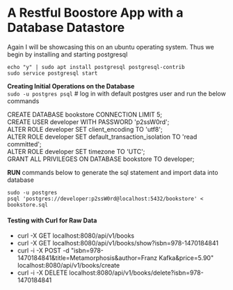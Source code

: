 # A Restful Boostore App with a Database Datastore

Again I will be showcasing this on an ubuntu operating system. Thus we begin by installing and starting postgresql

`echo "y" | sudo apt install postgresql postgresql-contrib`  
`sudo service postgresql start`

**Creating Initial Operations on the Database**  
`sudo -u postgres psql` # log in with default postgres user and run the below commands

CREATE DATABASE bookstore CONNECTION LIMIT 5;  
CREATE USER developer WITH PASSWORD 'p2ssW0rd';  
ALTER ROLE developer SET client_encoding TO 'utf8';  
ALTER ROLE developer SET default_transaction_isolation TO 'read committed';  
ALTER ROLE developer SET timezone TO 'UTC';  
GRANT ALL PRIVILEGES ON DATABASE bookstore TO developer;

**RUN** commands below to generate the sql statement and import data into database  

`sudo -u postgres`  
`psql 'postgres://developer:p2ssW0rd@localhost:5432/bookstore' < bookstore.sql`


#### Testing with Curl for Raw Data   

- curl -X GET localhost:8080/api/v1/books
- curl -X GET localhost:8080/api/v1/books/show?isbn=978-1470184841
-	curl -i -X POST -d "isbn=978-1470184841&title=Metamorphosis&author=Franz Kafka&price=5.90" localhost:8080/api/v1/books/create
-	curl -i -X DELETE localhost:8080/api/v1/books/delete?isbn=978-1470184841